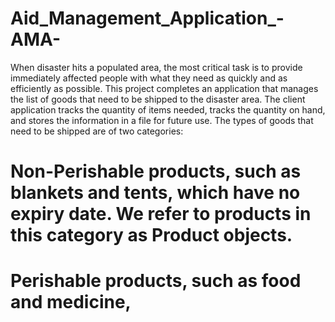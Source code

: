 # Aid_Management_Application_-AMA-

When disaster hits a populated area, the most critical task is to provide immediately affected people with what they need as quickly and as efficiently as possible.
This project completes an application that manages the list of goods that need to be shipped to the disaster area. The client application tracks the quantity of items needed, tracks the quantity on hand, and stores the information in a file for future use.
The types of goods that need to be shipped are of two categories:

# Non-Perishable products, such as blankets and tents, which have no expiry date. We refer to products in this category as Product objects.
# Perishable products, such as food and medicine,
